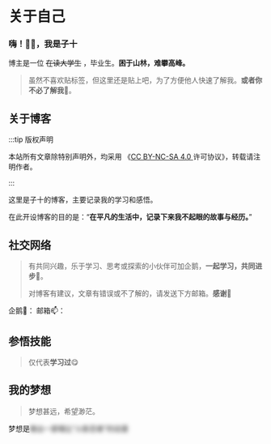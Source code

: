 # 关于自己

### 嗨！👋🏻，我是子十

博主是一位 ~~在读大学生~~ ，毕业生。**困于山林，难攀高峰。**

> 虽然不喜欢贴标签，但这里还是贴上吧，为了方便他人快速了解我。**或者你不必了解我**🤔。



<Badge type="tip" text="INTJ" />
<Badge type="danger" text="PESSIMIST" />
<Badge type="warning" text="NARUTO" />
<Badge type="danger" text="LONER" />
<Badge type="tip" text="余华&史铁生" />
<Badge type="warning" text="《我与地坛》" />
<Badge type="danger" text="阅读&写作&听歌&编程&骑行" />
<Badge type="tip" text="思考&好奇&探索" />

## 关于博客


:::tip 版权声明

本站所有文章除特别声明外，均采用 《[CC BY-NC-SA 4.0 ](https://creativecommons.org/licenses/by-nc-sa/4.0/deed.zh)许可协议》，转载请注明作者。

:::

这里是子十的博客，主要记录我的学习和感悟。

在此开设博客的目的是：“**在平凡的生活中，记录下来我不起眼的故事与经历。**”



## 社交网络

> 有共同兴趣，乐于学习、思考或探索的小伙伴可加企鹅，**一起学习，共同进步**🤪。
>
> 对博客有建议，文章有错误或不了解的，请发送下方邮箱。**感谢🙏**

企鹅🐧：<Badge type="tip" text="2084035767" />
邮箱📫：<Badge type="tip" text="jiangtzs@foxmail.com" />



## 参悟技能

> 仅代表**学习过**😋

<!--
[![My Skills](https://skillicons.dev/icons?i=html,css,js,ts,jquery,python,c,java,go,bash,git,github,idea,md,obsidian,neovim,mysql,vscode,anaconda,nodejs,npm,pnpm,yarn,notion,bun,clion,pycharm,debian,ubuntu,gradle,maven,django,docker,redis,fastapi,figma,rust,tailwind,sass,sqlite,spring,flask,latex,linux,lua,nginx,opencv,pinia,postman,powershell,react,vercel,vite,vue,wordpress)]()
-->

<Badge type="info" text="html" />
<Badge type="info" text="css" />
<Badge type="info" text="js" />
<Badge type="info" text="ts" />
<Badge type="info" text="python" />
<Badge type="info" text="c" />
<Badge type="info" text="java" />
<Badge type="info" text="go" />
<Badge type="info" text="rust" />
<Badge type="info" text="jquery" />
<Badge type="info" text="lua" />
<Badge type="info" text="bash" />
<Badge type="info" text="git" />
<Badge type="info" text="github" />
<Badge type="info" text="md" />
<Badge type="info" text="obsidian" />
<Badge type="info" text="mysql" />
<Badge type="info" text="redis" />
<Badge type="info" text="sqlite" />
<Badge type="info" text="vscode" />
<Badge type="info" text="nodejs" />
<Badge type="info" text="bun" />
<Badge type="info" text="npm" />
<Badge type="info" text="pnpm" />
<Badge type="info" text="yarn" />
<Badge type="info" text="notion" />
<Badge type="info" text="idea" />
<Badge type="info" text="clion" />
<Badge type="info" text="pycharm" />
<Badge type="info" text="debian" />
<Badge type="info" text="ubuntu" />
<Badge type="info" text="gradle" />
<Badge type="info" text="maven" />
<Badge type="info" text="docker" />
<Badge type="info" text="fastapi" />
<Badge type="info" text="figma" />
<Badge type="info" text="tailwind" />
<Badge type="info" text="sass" />
<Badge type="info" text="spring" />
<Badge type="info" text="flask" />
<Badge type="info" text="latex" />
<Badge type="info" text="linux" />
<Badge type="info" text="nginx" />
<Badge type="info" text="opencv" />
<Badge type="info" text="postman" />
<Badge type="info" text="powershell" />
<Badge type="info" text="react" />
<Badge type="info" text="vercel" />
<Badge type="info" text="vite" />
<Badge type="info" text="vue" />
<Badge type="info" text="wordpress" />


## 我的梦想

> 梦想甚远，希望渺茫。

梦想是<span style="filter: blur(4px);user-select:none;">做出一部堪比“火影忍者”的动漫</span>




